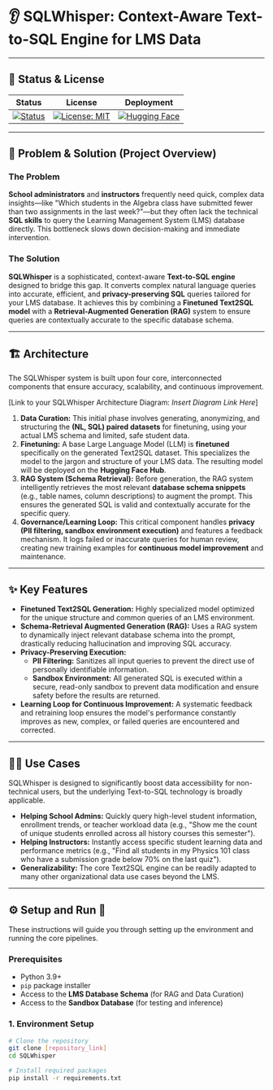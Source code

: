 # 👂 SQLWhisper: Context-Aware Text-to-SQL Engine for LMS Data

---

## 🚦 Status & License

| Status | License | Deployment |
| :---: | :---: | :---: |
| [![Status](https://img.shields.io/badge/Status-In%20Development-yellow)](link_to_project_status) | [![License: MIT](https://img.shields.io/badge/License-MIT-blue.svg)](https://opensource.org/licenses/MIT) | [![Hugging Face](https://img.shields.io/badge/Model-Hugging%20Face-FFD21E?logo=huggingface&logoColor=000)](your_huggingface_model_link) |

---

## 🎯 Problem & Solution (Project Overview)

### The Problem

**School administrators** and **instructors** frequently need quick, complex data insights—like "Which students in the Algebra class have submitted fewer than two assignments in the last week?"—but they often lack the technical **SQL skills** to query the Learning Management System (LMS) database directly. This bottleneck slows down decision-making and immediate intervention.

### The Solution

**SQLWhisper** is a sophisticated, context-aware **Text-to-SQL engine** designed to bridge this gap. It converts complex natural language queries into accurate, efficient, and **privacy-preserving SQL** queries tailored for your LMS database. It achieves this by combining a **Finetuned Text2SQL model** with a **Retrieval-Augmented Generation (RAG)** system to ensure queries are contextually accurate to the specific database schema.

---

## 🏗️ Architecture

The SQLWhisper system is built upon four core, interconnected components that ensure accuracy, scalability, and continuous improvement.

[Link to your SQLWhisper Architecture Diagram: *Insert Diagram Link Here*]

1.  **Data Curation:** This initial phase involves generating, anonymizing, and structuring the **(NL, SQL) paired datasets** for finetuning, using your actual LMS schema and limited, safe student data.
2.  **Finetuning:** A base Large Language Model (LLM) is **finetuned** specifically on the generated Text2SQL dataset. This specializes the model to the jargon and structure of your LMS data. The resulting model will be deployed on the **Hugging Face Hub**.
3.  **RAG System (Schema Retrieval):** Before generation, the RAG system intelligently retrieves the most relevant **database schema snippets** (e.g., table names, column descriptions) to augment the prompt. This ensures the generated SQL is valid and contextually accurate for the specific query.
4.  **Governance/Learning Loop:** This critical component handles **privacy (PII filtering, sandbox environment execution)** and features a feedback mechanism. It logs failed or inaccurate queries for human review, creating new training examples for **continuous model improvement** and maintenance.

---

## ✨ Key Features

* **Finetuned Text2SQL Generation:** Highly specialized model optimized for the unique structure and common queries of an LMS environment.
* **Schema-Retrieval Augmented Generation (RAG):** Uses a RAG system to dynamically inject relevant database schema into the prompt, drastically reducing hallucination and improving SQL accuracy.
* **Privacy-Preserving Execution:**
    * **PII Filtering:** Sanitizes all input queries to prevent the direct use of personally identifiable information.
    * **Sandbox Environment:** All generated SQL is executed within a secure, read-only sandbox to prevent data modification and ensure safety before the results are returned.
* **Learning Loop for Continuous Improvement:** A systematic feedback and retraining loop ensures the model's performance constantly improves as new, complex, or failed queries are encountered and corrected.

---

## 🧑‍💻 Use Cases

SQLWhisper is designed to significantly boost data accessibility for non-technical users, but the underlying Text-to-SQL technology is broadly applicable.

* **Helping School Admins:** Quickly query high-level student information, enrollment trends, or teacher workload data (e.g., "Show me the count of unique students enrolled across all history courses this semester").
* **Helping Instructors:** Instantly access specific student learning data and performance metrics (e.g., "Find all students in my Physics 101 class who have a submission grade below 70% on the last quiz").
* **Generalizability:** The core Text2SQL engine can be readily adapted to many other organizational data use cases beyond the LMS.

---

## ⚙️ Setup and Run 🚀

These instructions will guide you through setting up the environment and running the core pipelines.

### Prerequisites

* Python 3.9+
* `pip` package installer
* Access to the **LMS Database Schema** (for RAG and Data Curation)
* Access to the **Sandbox Database** (for testing and inference)

### 1. Environment Setup

```bash
# Clone the repository
git clone [repository_link]
cd SQLWhisper

# Install required packages
pip install -r requirements.txt
